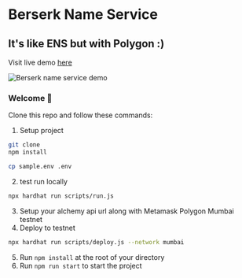 # Berserk Name Service 
## It's like ENS but with Polygon :)

Visit live demo [here](https://BNS.ertyur.com)

![Berserk name service demo](https://github.com/ertyurk/Polygon-NS/tree/main/public/demo.gif)


### **Welcome 👋**

Clone this repo and follow these commands:

1. Setup project
```sh
git clone
npm install

cp sample.env .env
```
2. test run locally
```sh
npx hardhat run scripts/run.js
```
3. Setup your alchemy api url along with Metamask Polygon Mumbai testnet 
4. Deploy to testnet
```sh
npx hardhat run scripts/deploy.js --network mumbai
```
5. Run `npm install` at the root of your directory
6. Run `npm run start` to start the project

